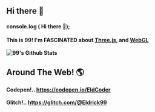 ## Hi there 👋
#### console.log ( Hi there 👋);

<b> This is 99! I'm FASCINATED about [Three.js](https://threejs.org/), and [WebGL](https://webglsamples.org)
  <br></br>
 ![99's Github Stats](https://github-readme-stats.vercel.app/api?username=Eldrick99&bg_color=30,552586,904e95&title_color=fff&text_color=fff)


  ## Around The Web! 🌎
  Codepen!..   https://codepen.io/EldCoder
  <br></br>
  Glitch!..    https://glitch.com/@Eldrick99
  

